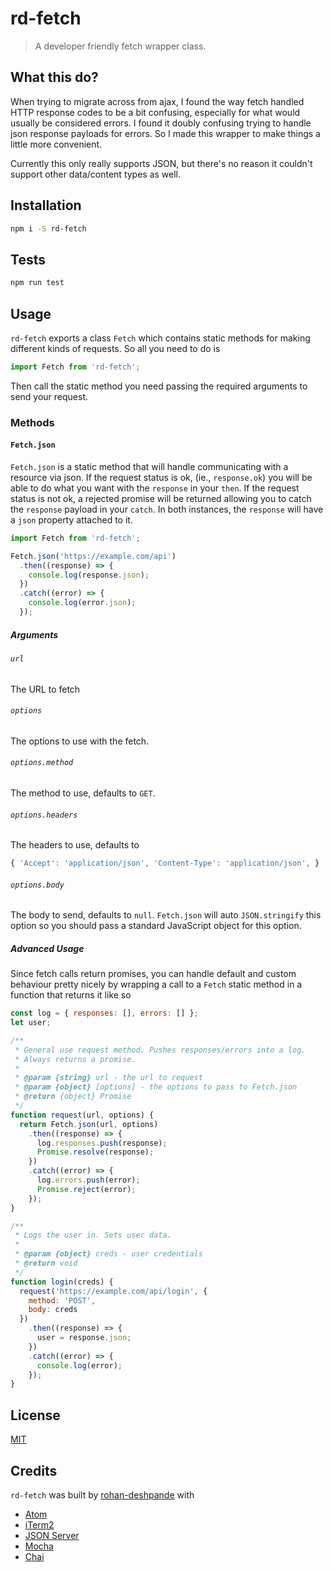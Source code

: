 # rd-fetch

> A developer friendly fetch wrapper class.

## What this do?

When trying to migrate across from ajax, I found the way fetch handled HTTP response codes to be a bit confusing, especially for what would usually be considered errors. I found it doubly confusing trying to handle json response payloads for errors. So I made this wrapper to make things a little more convenient.

Currently this only really supports JSON, but there's no reason it couldn't support other data/content types as well.

## Installation

```bash
npm i -S rd-fetch
```

## Tests

```bash
npm run test
```

## Usage

`rd-fetch` exports a class `Fetch` which contains static methods for making different kinds of requests. So all you need to do is

```javascript
import Fetch from 'rd-fetch';
```

Then call the static method you need passing the required arguments to send your request.

### Methods

#### `Fetch.json`

`Fetch.json` is a static method that will handle communicating with a resource via json. If the request status is ok, (ie., `response.ok`) you will be able to do what you want with the `response` in your `then`. If the request status is not ok, a rejected promise will be returned allowing you to catch the `response` payload in your `catch`. In both instances, the `response` will have a `json` property attached to it.

```javascript
import Fetch from 'rd-fetch';

Fetch.json('https://example.com/api')
  .then((response) => {
	console.log(response.json);
  })
  .catch((error) => {
	console.log(error.json);
  });
```

##### Arguments

###### `url`

The URL to fetch

###### `options`

The options to use with the fetch.

###### `options.method`

The method to use, defaults to `GET`.

###### `options.headers`

The headers to use, defaults to 

```javascript
{ 'Accept': 'application/json', 'Content-Type': 'application/json', }
```

###### `options.body`

The body to send, defaults to `null`. `Fetch.json` will auto `JSON.stringify` this option so you should pass a standard JavaScript object for this option.

##### Advanced Usage

Since fetch calls return promises, you can handle default and custom behaviour pretty nicely by wrapping a call to a `Fetch` static method in a function that returns it like so

```javascript
const log = { responses: [], errors: [] };
let user;

/**
 * General use request method. Pushes responses/errors into a log.
 * Always returns a promise.
 *
 * @param {string} url - the url to request
 * @param {object} [options] - the options to pass to Fetch.json
 * @return {object} Promise
 */
function request(url, options) {
  return Fetch.json(url, options)
    .then((response) => {
      log.responses.push(response);
      Promise.resolve(response);
    })
    .catch((error) => {
      log.errors.push(error);
      Promise.reject(error);
	});
}

/**
 * Logs the user in. Sets user data.
 *
 * @param {object} creds - user credentials
 * @return void
 */
function login(creds) {
  request('https://example.com/api/login', {
    method: 'POST',
    body: creds
  })
    .then((response) => {
      user = response.json;
    })
    .catch((error) => {
      console.log(error);
    });
}
```

## License

[MIT](https://opensource.org/licenses/MIT)

## Credits

`rd-fetch` was built by [rohan-deshpande](http://rohandeshpande.com) with

* [Atom](https://atom.io)
* [iTerm2](https://www.iterm2.com/)
* [JSON Server](https://github.com/typicode/json-server)
* [Mocha](https://mochajs.org/)
* [Chai](http://chaijs.com/)
